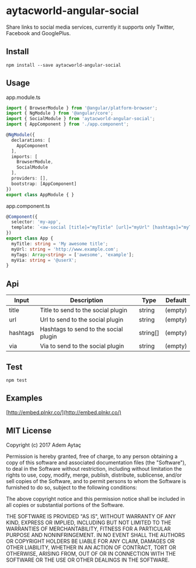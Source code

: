 # aytacworld-angular-social

Share links to social media services, currently it supports only Twitter, Facebook and GooglePlus.

## Install

`npm install --save aytacworld-angular-social`

## Usage

app.module.ts

```typescript
import { BrowserModule } from '@angular/platform-browser';
import { NgModule } from '@angular/core';
import { SocialModule } from 'aytacworld-angular-social';
import { AppComponent } from './app.component';

@NgModule({
  declarations: [
    AppComponent
  ],
  imports: [
    BrowserModule,
    SocialModule
  ],
  providers: [],
  bootstrap: [AppComponent]
})
export class AppModule { }
```

app.component.ts
```typescript
@Component({
  selector: 'my-app',
  template: `<aw-social [title]="myTitle" [url]="myUrl" [hashtags]="myTags" [via]="myVia"></aw-social>`,
})
export class App {
  myTitle: string = 'My awesome title';
  myUrl: string = 'http://www.example.com';
  myTags: Array<string> = ['awesome', 'example'];
  myVia: string = '@userX';
}
```

## Api

|Input       |  Description   |  Type  |  Default  |
|------------|----------------|--------|-----------|
|title    |  Title to send to the social plugin | string | (empty) |
|url    |  Url to send to the social plugin | string | (empty) |
|hashtags    |  Hashtags to send to the social plugin | string[] | (empty) |
|via    |  Via to send to the social plugin | string | (empty) |

## Test

`npm test`

## Examples

[http://embed.plnkr.co/](http://embed.plnkr.co/)

## MIT License

Copyright (c) 2017 Adem Aytaç

Permission is hereby granted, free of charge, to any person obtaining a copy
of this software and associated documentation files (the "Software"), to deal
in the Software without restriction, including without limitation the rights
to use, copy, modify, merge, publish, distribute, sublicense, and/or sell
copies of the Software, and to permit persons to whom the Software is
furnished to do so, subject to the following conditions:

The above copyright notice and this permission notice shall be included in all
copies or substantial portions of the Software.

THE SOFTWARE IS PROVIDED "AS IS", WITHOUT WARRANTY OF ANY KIND, EXPRESS OR
IMPLIED, INCLUDING BUT NOT LIMITED TO THE WARRANTIES OF MERCHANTABILITY,
FITNESS FOR A PARTICULAR PURPOSE AND NONINFRINGEMENT. IN NO EVENT SHALL THE
AUTHORS OR COPYRIGHT HOLDERS BE LIABLE FOR ANY CLAIM, DAMAGES OR OTHER
LIABILITY, WHETHER IN AN ACTION OF CONTRACT, TORT OR OTHERWISE, ARISING FROM,
OUT OF OR IN CONNECTION WITH THE SOFTWARE OR THE USE OR OTHER DEALINGS IN THE
SOFTWARE.
